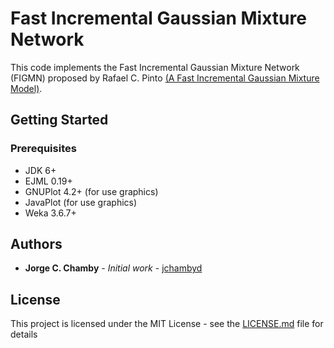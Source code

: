 # Fast Incremental Gaussian Mixture Network

This code implements the Fast Incremental Gaussian Mixture Network (FIGMN) proposed by Rafael C. Pinto [(A Fast Incremental Gaussian Mixture Model)](https://arxiv.org/abs/1506.04422).

## Getting Started

### Prerequisites

* JDK 6+
* EJML 0.19+
* GNUPlot 4.2+ (for use graphics) 
* JavaPlot (for use graphics) 
* Weka 3.6.7+

## Authors
* **Jorge C. Chamby** - *Initial work* - [jchambyd](https://github.com/jchambyd)

## License
This project is licensed under the MIT License - see the [LICENSE.md](LICENSE.md) file for details
